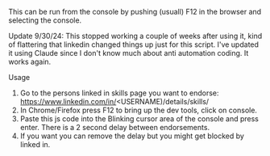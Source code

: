 This can be run from the console by pushing (usuall) F12 in the browser and selecting the console.

Update 9/30/24:  This stopped working a couple of weeks after using it, kind of flattering that linkedin changed things up just for this script.  I've updated it using Claude since I don't know much about anti automation coding.  It works again.

Usage


1. Go to the persons linked in skills page you want to endorse:
     https://www.linkedin.com/in/<USERNAME)/details/skills/
2. In Chrome/Firefox press F12 to bring up the dev tools, click on console.
3. Paste this js code into the Blinking cursor area of the console and press enter. There is a 2 second delay between endorsements.
4. If you want you can remove the delay but you might get blocked by linked in.
